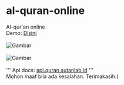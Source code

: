 # al-quran-online
Al-qur'an online
<br>
Demo: <a href="http://gapenting.xyz/quran">Disini</a>
<br><br>
<img src="" alt="Gambar">
<br><br>
<img src="" alt="Gambar">
<br><br>
'''
Api docs: <a href="https://api.quran.sutanlab.id/">api.quran.sutanlab.id</a>
'''
<br>
Mohon maaf bila ada kesalahan.
Terimakasih:)
